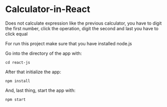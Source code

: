# Calculator-in-React

Does not calculate expression like the previous calculator, you have to digit the first number, click the operation, digit the second and last you have to click equal

For run this project make sure that you have installed node.js

Go into the directory of the app with:

```
cd react-js
```

After that initialize the app:

```
npm install
```

And, last thing, start the app with:

```
npm start
```
